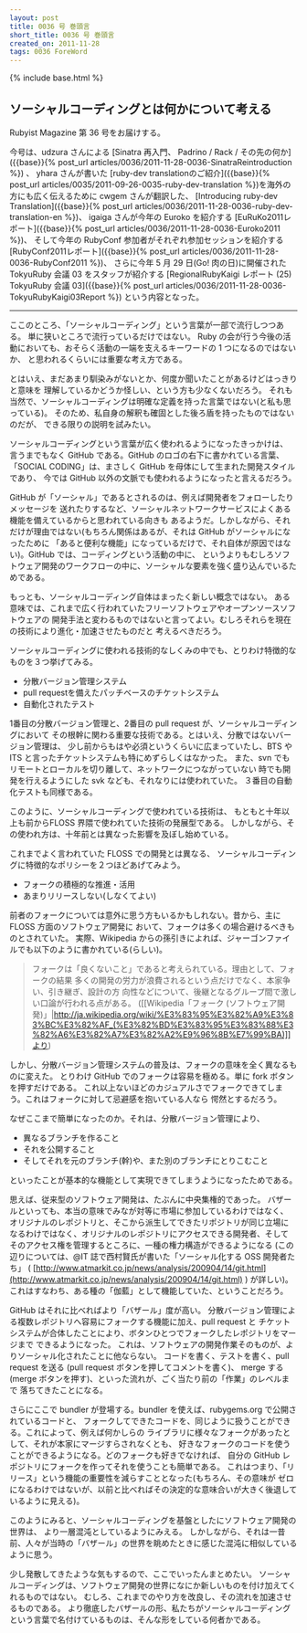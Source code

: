 ```yaml
---
layout: post
title: 0036 号 巻頭言
short_title: 0036 号 巻頭言
created_on: 2011-11-28
tags: 0036 ForeWord
---
```

{% include base.html %}


## ソーシャルコーディングとは何かについて考える

Rubyist Magazine 第 36 号をお届けする。

今号は、udzura さんによる
[Sinatra 再入門、 Padrino / Rack / その先の何か]({{base}}{% post_url articles/0036/2011-11-28-0036-SinatraReintroduction %}) 、
yhara さんが書いた
[ruby-dev translationのご紹介]({{base}}{% post_url articles/0035/2011-09-26-0035-ruby-dev-translation %})を海外の方にも広く伝えるために
cwgem さんが翻訳した、
[Introducing ruby-dev Translation]({{base}}{% post_url articles/0036/2011-11-28-0036-ruby-dev-translation-en %})、
igaiga さんが今年の Euroko を紹介する
[EuRuKo2011レポート]({{base}}{% post_url articles/0036/2011-11-28-0036-Euroko2011 %})、
そして今年の RubyConf 参加者がそれぞれ参加セッションを紹介する
[RubyConf2011レポート]({{base}}{% post_url articles/0036/2011-11-28-0036-RubyConf2011 %})、
さらに今年 5 月 29 日(Go! 肉の日)に開催された TokyuRuby 会議 03 をスタッフが紹介する
[RegionalRubyKaigi レポート (25) TokyuRuby 会議 03]({{base}}{% post_url articles/0036/2011-11-28-0036-TokyuRubyKaigi03Report %})
という内容となった。

----

ここのところ、「ソーシャルコーディング」という言葉が一部で流行しつつある。
単に狭いところで流行っているだけではない。
Ruby の会が行う今後の活動においても、おそらく活動の一端を支えるキーワードの 1 つになるのではないか、
と思われるくらいには重要な考え方である。

とはいえ、まだあまり馴染みがないとか、何度か聞いたことがあるけどはっきりと意味を
理解しているかどうか怪しい、という方も少なくないだろう。
それも当然で、ソーシャルコーディングは明確な定義を持った言葉ではない(と私も思っている)。
そのため、私自身の解釈も確固とした後ろ盾を持ったものではないのだが、
できる限りの説明を試みたい。

ソーシャルコーディングという言葉が広く使われるようになったきっかけは、
言うまでもなく GitHub である。GitHub のロゴの右下に書かれている言葉、
「SOCIAL CODING」は、まさしく GitHub を母体にして生まれた開発スタイルであり、
今では GitHub 以外の文脈でも使われるようになったと言えるだろう。

GitHub が「ソーシャル」であるとされるのは、例えば開発者をフォローしたりメッセージを
送れたりするなど、ソーシャルネットワークサービスによくある機能を備えているからと思われている向きも
あるようだ。しかしながら、それだけが理由ではない(もちろん関係はあるが、それは GitHub がソーシャルになったために
「あると便利な機能」になっているだけで、それ自体が原因ではない)。GitHub では、コーディングという活動の中に、
というよりもむしろソフトウェア開発のワークフローの中に、ソーシャルな要素を強く盛り込んでいるためである。

もっとも、ソーシャルコーディング自体はまったく新しい概念ではない。
ある意味では、これまで広く行われていたフリーソフトウェアやオープンソースソフトウェアの
開発手法と変わるものではないと言ってよい。むしろそれらを現在の技術により進化・加速させたものだと
考えるべきだろう。

ソーシャルコーディングに使われる技術的なしくみの中でも、とりわけ特徴的なものを３つ挙げてみる。

* 分散バージョン管理システム
* pull requestを備えたパッチベースのチケットシステム
* 自動化されたテスト


1番目の分散バージョン管理と、2番目の pull request が、ソーシャルコーディングにおいて
その根幹に関わる重要な技術である。とはいえ、分散ではないバージョン管理は、
少し前からもはや必須というくらいに広まっていたし、BTS や ITS と言ったチケットシステムも特にめずらしくはなかった。
また、svn でもリモートとローカルを切り離して、ネットワークにつながっていない
時でも開発を行えるようにした svk なども、それなりには使われていた。
３番目の自動化テストも同様である。

このように、ソーシャルコーディングで使われている技術は、
もともと十年以上も前からFLOSS 界隈で使われていた技術の発展型である。
しかしながら、その使われ方は、十年前とは異なった影響を及ぼし始めている。

これまでよく言われていた FLOSS での開発とは異なる、
ソーシャルコーディングに特徴的なポリシーを２つほどあげてみよう。

* フォークの積極的な推進・活用
* あまりリリースしない(しなくてよい)


前者のフォークについては意外に思う方もいるかもしれない。昔から、主に FLOSS 方面のソフトウェア開発に
おいて、フォークは多くの場合避けるべきものとされていた。
実際、Wikipedia からの孫引きによれば、ジャーゴンファイルでも以下のように書かれている(らしい)。

> フォークは「良くないこと」であると考えられている。理由として、フォークの結果
> 多くの開発の労力が浪費されるという点だけでなく、本家争い、引き継ぎ、設計の方
> 向性などについて、後継となるグループ間で激しい口論が行われる点がある。
> ([[Wikipedia「フォーク (ソフトウェア開発)」|http://ja.wikipedia.org/wiki/%E3%83%95%E3%82%A9%E3%83%BC%E3%82%AF_(%E3%82%BD%E3%83%95%E3%83%88%E3%82%A6%E3%82%A7%E3%82%A2%E9%96%8B%E7%99%BA)]]より)


しかし、分散バージョン管理システムの普及は、フォークの意味を全く異なるものに変えた。
とりわけ GitHub でのフォークは容易を極める。単に fork ボタンを押すだけである。
これ以上ないほどのカジュアルさでフォークできてしまう。これはフォークに対して忌避感を抱いている人なら
愕然とするだろう。

なぜここまで簡単になったのか。それは、分散バージョン管理により、

* 異なるブランチを作ること
* それを公開すること
* そしてそれを元のブランチ(幹)や、また別のブランチにとりこむこと


といったことが基本的な機能として実現できてしまうようになったためである。

思えば、従来型のソフトウェア開発は、たぶんに中央集権的であった。
バザールといっても、本当の意味でみなが対等に市場に参加しているわけではなく、
オリジナルのレポジトリと、そこから派生してできたリポジトリが同じ立場に
なるわけではなく、オリジナルのレポジトリにアクセスできる開発者、そして
そのアクセス権を管理するところに、一種の権力構造ができるようになる
(この辺りについては、@IT 誌で西村賢氏が書いた「ソーシャル化する OSS 開発者たち」
( [http://www.atmarkit.co.jp/news/analysis/200904/14/git.html](http://www.atmarkit.co.jp/news/analysis/200904/14/git.html) ) が詳しい)。
これはすなわち、ある種の「伽藍」として機能していた、ということだろう。

GitHub はそれに比べればより「バザール」度が高い。
分散バージョン管理による複数レポジトリへ容易にフォークする機能に加え、pull request と
チケットシステムが合体したことにより、ボタンひとつでフォークしたレポジトリをマージまで
できるようになった。
これは、ソフトウェアの開発作業そのものが、よりソーシャル化されたことに他ならない。
コードを書く、テストを書く、pull request を送る (pull request ボタンを押してコメントを書く)、
merge する(merge ボタンを押す)、といった流れが、ごく当たり前の「作業」のレベルまで
落ちてきたことになる。

さらにここで bundler が登場する。bundler を使えば、rubygems.org で公開されているコードと、
フォークしてできたコードを、同じように扱うことができる。これによって、例えば何かしらの
ライブラリに様々なフォークがあったとして、それが本家にマージすらされなくとも、
好きなフォークのコードを使うことができるようになる。どのフォークも好きでなければ、
自分の GitHub レポジトリにフォークを作ってそれを使うことも簡単である。
これはつまり、「リリース」という機能の重要性を減らすこととなった(もちろん、その意味が
ゼロになるわけではないが、以前と比べればその決定的な意味合いが大きく後退しているように見える)。

このようにみると、ソーシャルコーディングを基盤としたにソフトウェア開発の世界は、
より一層混沌としているようにみえる。
しかしながら、それは一昔前、人々が当時の「バザール」の世界を眺めたときに感じた混沌に相似しているように思う。

少し発散してきたような気もするので、ここでいったんまとめたい。
ソーシャルコーディングは、ソフトウェア開発の世界になにか新しいものを付け加えてくれるものではない。
むしろ、これまでのやり方を改良し、その流れを加速させるものである。
より徹底したバザールの形、私たちがソーシャルコーディングという言葉で名付けているものは、そんな形をしている何者かである。


